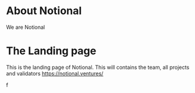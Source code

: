 # About Notional
We are Notional
# The Landing page
This is the landing page of Notional. This will contains the team, all projects and validators
https://notional.ventures/

f
